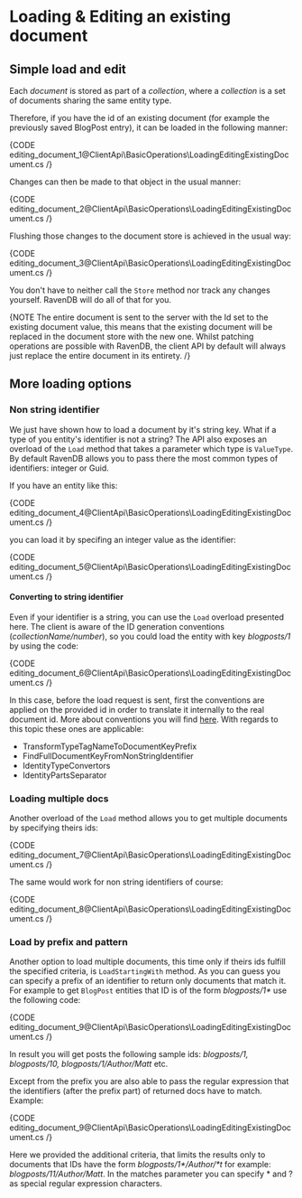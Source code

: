 ﻿# Loading & Editing an existing document

## Simple load and edit

Each _document_ is stored as part of a *collection*, where a _collection_ is a set of documents sharing the same entity type.

Therefore, if you have the id of an existing document (for example the previously saved BlogPost entry), it can be loaded in the following manner:

{CODE editing_document_1@ClientApi\BasicOperations\LoadingEditingExistingDocument.cs /}

Changes can then be made to that object in the usual manner:

{CODE editing_document_2@ClientApi\BasicOperations\LoadingEditingExistingDocument.cs /}
	
Flushing those changes to the document store is achieved in the usual way:

{CODE editing_document_3@ClientApi\BasicOperations\LoadingEditingExistingDocument.cs /}
	
You don't have to neither call the `Store` method nor track any changes yourself. RavenDB will do all of that for you.
	
{NOTE The entire document is sent to the server with the Id set to the existing document value, this means that the existing document will be replaced in the document store with the new one. Whilst patching operations are possible with RavenDB, the client API by default will always just replace the entire document in its entirety. /}

## More loading options

### Non string identifier

We just have shown how to load a document by it's string key. What if a type of you entity's identifier is not a string? The API also exposes an overload of the `Load` method that takes 
a parameter which type is `ValueType`. By default RavenDB allows you to pass there the most common types of identifiers: integer or Guid.

If you have an entity like this:

{CODE editing_document_4@ClientApi\BasicOperations\LoadingEditingExistingDocument.cs /}

you can load it by specifing an integer value as the identifier:

{CODE editing_document_5@ClientApi\BasicOperations\LoadingEditingExistingDocument.cs /}

#### Converting to string identifier

Even if your identifier is a string, you can use the `Load` overload presented here. The client is aware of the ID generation conventions (<em>collectionName/number</em>), so you could load
the entity with key _blogposts/1_ by using the code:

{CODE editing_document_6@ClientApi\BasicOperations\LoadingEditingExistingDocument.cs /}

In this case, before the load request is sent, first the conventions are applied on the provided id in order to translate it internally to the real document id. More about conventions you will find [here](customizing-behavior).
With regards to this topic these ones are applicable:

* TransformTypeTagNameToDocumentKeyPrefix
* FindFullDocumentKeyFromNonStringIdentifier
* IdentityTypeConvertors
* IdentityPartsSeparator

### Loading multiple docs

Another overload of the `Load` method allows you to get multiple documents by specifying theirs ids:

{CODE editing_document_7@ClientApi\BasicOperations\LoadingEditingExistingDocument.cs /}

The same would work for non string identifiers of course:

{CODE editing_document_8@ClientApi\BasicOperations\LoadingEditingExistingDocument.cs /}

### Load by prefix and pattern

Another option to load multiple documents, this time only if theirs ids fulfill the specified criteria, is `LoadStartingWith` method. As you can guess you can specify a prefix of an identifier
to return only documents that match it. For example to get `BlogPost` entities that ID is of the form _blogposts/1*_ use the following code:

{CODE editing_document_9@ClientApi\BasicOperations\LoadingEditingExistingDocument.cs /}

In result you will get posts the following sample ids: _blogposts/1, blogposts/10, blogposts/1/Author/Matt_ etc.

Except from the prefix you are also able to pass the regular expression that the identifiers (after the prefix part) of returned docs have to match. Example:

{CODE editing_document_9@ClientApi\BasicOperations\LoadingEditingExistingDocument.cs /}

Here we provided the additional criteria, that limits the results only to documents that IDs have the form _blogposts/1\*/Author/\*t_ for example: <em>blogposts/11/Author/Matt</em>.
In the matches parameter you can specify \* and ? as special regular expression characters.